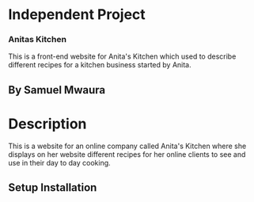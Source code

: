 # Independent Project

### Anitas Kitchen ###

This is a front-end website for Anita's Kitchen which used  to describe different recipes for a kitchen business started by Anita.


## By Samuel Mwaura ##

# Description #

This is a website for an online company called Anita's Kitchen where she displays on her website different recipes for her online clients to see and use in their day to day cooking.

## Setup Installation ##
